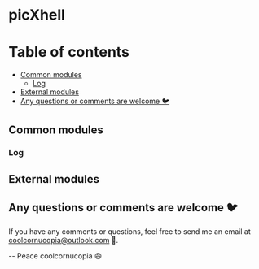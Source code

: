 # **picXhell**


# Table of contents
<!-- @import "[TOC]" {cmd="toc" depthFrom=2 depthTo=6 orderedList=false} -->

<!-- code_chunk_output -->

- [Common modules](#common-modules)
  - [Log](#log)
- [External modules](#external-modules)
- [Any questions or comments are welcome :bird:](#any-questions-or-comments-are-welcome-bird)

<!-- /code_chunk_output -->

## Common modules
### Log


## External modules

## Any questions or comments are welcome :bird:
If you have any comments or questions, feel free to send me an email at coolcornucopia@outlook.com :email:.

--
Peace
coolcornucopia :smile:

